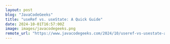 ```yaml
---
layout: post
blog: "JavaCodeGeeks"
title: "useRef vs. useState: A Quick Guide"
date: 2024-10-01T16:57:00Z
image: images/javacodegeeks.png
remote_url: "https://www.javacodegeeks.com/2024/10/useref-vs-usestate-a-quick-guide.html"
---
```

